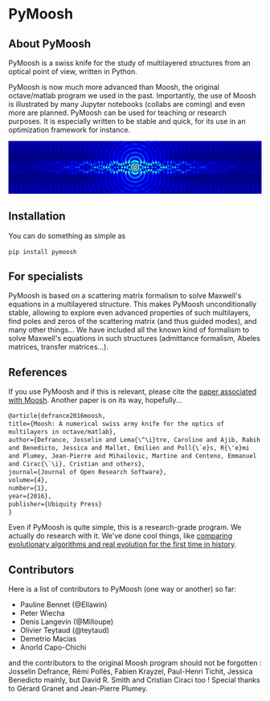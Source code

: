# PyMoosh

## About PyMoosh

PyMoosh is a swiss knife for the study of multilayered structures from an optical point of view, written in Python. 

PyMoosh is now much more advanced than Moosh, the original octave/matlab program we used in the past. Importantly, the use of Moosh is illustrated by many Jupyter notebooks (collabs are coming) and even more are planned. PyMoosh can be used for teaching or research purposes. It is especially written to be stable and quick, for its use in an optimization framework for instance.

![What Moosh (green) can do...](field.png)

## Installation

You can do something as simple as 

``` pip install pymoosh ```

## For specialists

PyMoosh is based on a scattering matrix formalism to solve Maxwell's equations in a multilayered structure. This makes PyMoosh unconditionally stable, allowing to explore even advanced properties of such multilayers, find poles and zeros of the scattering matrix (and thus guided modes), and many other things... We have included all the known kind of formalism to solve Maxwell's equations in such structures (admittance formalism, Abeles matrices, transfer matrices...).

## References

If you use PyMoosh and if this is relevant, please cite the [paper associated with Moosh](https://openresearchsoftware.metajnl.com/articles/10.5334/jors.100/). Another paper is on its way, hopefully...

```
@article{defrance2016moosh,
title={Moosh: A numerical swiss army knife for the optics of multilayers in octave/matlab},
author={Defrance, Josselin and Lema{\^\i}tre, Caroline and Ajib, Rabih and Benedicto, Jessica and Mallet, Emilien and Poll{\`e}s, R{\'e}mi and Plumey, Jean-Pierre and Mihailovic, Martine and Centeno, Emmanuel and Cirac{\`\i}, Cristian and others},
journal={Journal of Open Research Software},
volume={4},
number={1},
year={2016},
publisher={Ubiquity Press}
}
```

Even if PyMoosh is quite simple, this is a research-grade program. We actually do research with it. We've done cool things, like [comparing evolutionary algorithms and real evolution for the first time in history](https://www.nature.com/articles/s41598-020-68719-3).

## Contributors

Here is a list of contributors to PyMoosh (one way or another) so far:

* Pauline Bennet (@Ellawin)
* Peter Wiecha
* Denis Langevin (@Milloupe)
* Olivier Teytaud (@teytaud)
* Demetrio Macias
* Anorld Capo-Chichi

and the contributors to the original Moosh program should not be forgotten : Josselin Defrance, Rémi Pollès, Fabien Krayzel, Paul-Henri Tichit, Jessica Benedicto mainly, but David R. Smith and Cristian Ciraci too ! Special thanks to Gérard Granet and Jean-Pierre Plumey.
